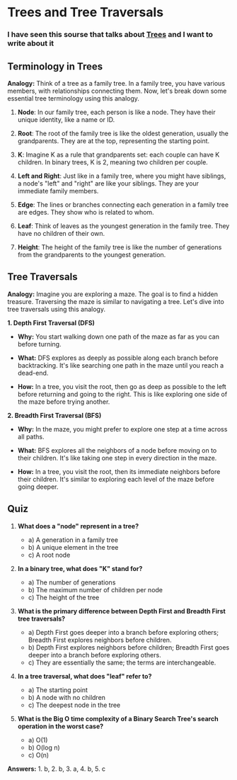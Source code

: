 # Trees and Tree Traversals

### I have seen this sourse that talks about [Trees](https://codefellows.github.io/common_curriculum/data_structures_and_algorithms/Code_401/class-15/resources/Trees.html) and I want to write about it

## Terminology in Trees

**Analogy:** Think of a tree as a family tree. In a family tree, you have various members, with relationships connecting them. Now, let's break down some essential tree terminology using this analogy.

1. **Node**: In our family tree, each person is like a node. They have their unique identity, like a name or ID.

2. **Root**: The root of the family tree is like the oldest generation, usually the grandparents. They are at the top, representing the starting point.

3. **K**: Imagine K as a rule that grandparents set: each couple can have K children. In binary trees, K is 2, meaning two children per couple.

4. **Left and Right**: Just like in a family tree, where you might have siblings, a node's "left" and "right" are like your siblings. They are your immediate family members.

5. **Edge**: The lines or branches connecting each generation in a family tree are edges. They show who is related to whom.

6. **Leaf**: Think of leaves as the youngest generation in the family tree. They have no children of their own.

7. **Height**: The height of the family tree is like the number of generations from the grandparents to the youngest generation.

## Tree Traversals

**Analogy:** Imagine you are exploring a maze. The goal is to find a hidden treasure. Traversing the maze is similar to navigating a tree. Let's dive into tree traversals using this analogy.

**1. Depth First Traversal (DFS)**

- **Why:** You start walking down one path of the maze as far as you can before turning.

- **What:** DFS explores as deeply as possible along each branch before backtracking. It's like searching one path in the maze until you reach a dead-end.

- **How:** In a tree, you visit the root, then go as deep as possible to the left before returning and going to the right. This is like exploring one side of the maze before trying another.

**2. Breadth First Traversal (BFS)**

- **Why:** In the maze, you might prefer to explore one step at a time across all paths.

- **What:** BFS explores all the neighbors of a node before moving on to their children. It's like taking one step in every direction in the maze.

- **How:** In a tree, you visit the root, then its immediate neighbors before their children. It's similar to exploring each level of the maze before going deeper.

## Quiz

1. **What does a "node" represent in a tree?**

   - a) A generation in a family tree
   - b) A unique element in the tree
   - c) A root node

2. **In a binary tree, what does "K" stand for?**

   - a) The number of generations
   - b) The maximum number of children per node
   - c) The height of the tree

3. **What is the primary difference between Depth First and Breadth First tree traversals?**

   - a) Depth First goes deeper into a branch before exploring others; Breadth First explores neighbors before children.
   - b) Depth First explores neighbors before children; Breadth First goes deeper into a branch before exploring others.
   - c) They are essentially the same; the terms are interchangeable.

4. **In a tree traversal, what does "leaf" refer to?**

   - a) The starting point
   - b) A node with no children
   - c) The deepest node in the tree

5. **What is the Big O time complexity of a Binary Search Tree's search operation in the worst case?**

   - a) O(1)
   - b) O(log n)
   - c) O(n)

**Answers:** 1. b, 2. b, 3. a, 4. b, 5. c
